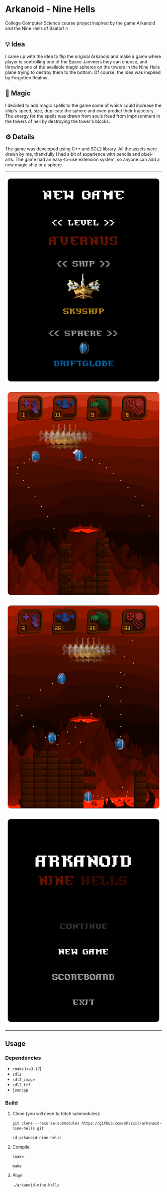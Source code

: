 # Arkanoid - Nine Hells

College Computer Science course project inspired by the game Arkanoid and the Nine Hells of Baator! 🔥

## 💡 Idea

I came up with the idea to flip the original Arkanoid and make a game where player is controlling one of the Space Jammers they can choose, and throwing one of the available magic spheres on the towers in the Nine Hells plane trying to destroy them to the bottom. Of course, the idea was inspired by Forgotten Realms.

## 🔮 Magic

I decided to add magic spells to the game some of which could increase the ship's speed, size, duplicate the sphere and even predict their trajectory. The energy for the spells was drawn from souls freed from imprisonment in the towers of hell by destroying the tower's blocks.

## ⚙️ Details

The game was developed using C++ and SDL2 library. All the assets were drawn by me, thankfully I had a bit of experience with pencils and pixel-arts. The game had an easy-to-use extension system, so anyone can add a new magic ship or a sphere.

---

![New game](/screenshots/new_game.png)

![Gameplay 2](/screenshots/gameplay2.png)

![Gameplay 3](/screenshots/gameplay3.png)

![Main menu](/screenshots/menu.png)

---

## Usage

### Dependencies

- `cmake` (`>=3.17`)
- `sdl2`
- `sdl2_image`
- `sdl2_ttf`
- `jsoncpp`

### Build

1. Clone (you will need to fetch submodules):

    ```shell
    git clone --recurse-submodules https://github.com/shvixxl/arkanoid-nine-hells.git
    ```
    
    ```shell
    cd arkanoid-nine-hells
    ```

2. Compile:

    ```shell
    cmake .
    ```
    
    ```shell
    make
    ```

3. Play!

    ```shell
    ./arkanoid-nine-hells
    ```

